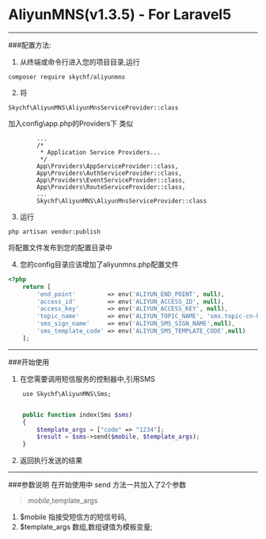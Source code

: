# AliyunMNS(v1.3.5) - For Laravel5
---
###配置方法:

1. 从终端或命令行进入您的项目目录,运行
```
composer require skychf/aliyunmns
```
2. 将
```
Skychf\AliyunMNS\AliyunMnsServiceProvider::class
```
加入config\app.php的Providers下
类似
```
        ...
        /*
         * Application Service Providers...
         */
        App\Providers\AppServiceProvider::class,
        App\Providers\AuthServiceProvider::class,
        App\Providers\EventServiceProvider::class,
        App\Providers\RouteServiceProvider::class,
        ...
        Skychf\AliyunMNS\AliyunMnsServiceProvider::class

```
3. 运行
```
php artisan vendor:publish
```
将配置文件发布到您的配置目录中

4. 您的config目录应该增加了aliyunmns.php配置文件
```php
<?php
    return [
        'end_point'         => env('ALIYUN_END_POINT', null),
        'access_id'         => env('ALIYUN_ACCESS_ID', null),
        'access_key'        => env('ALIYUN_ACCESS_KEY', null),
        'topic_name'        => env('ALIYUN_TOPIC_NAME', 'sms.topic-cn-hangzhou'),
        'sms_sign_name'     => env('ALIYUN_SMS_SIGN_NAME',null),
        'sms_template_code' => env('ALIYUN_SMS_TEMPLATE_CODE',null)
    ];
```

---
###开始使用
1. 在您需要调用短信服务的控制器中,引用SMS
```
    use Skychf\AliyunMNS\Sms;
```

```php

    public function index(Sms $sms)
    {
        $template_args = ["code" => "1234"];
        $result = $sms->send($mobile, $template_args);
    }

```
2. 返回执行发送的结果
---

###参数说明
在开始使用中 send 方法一共加入了2个参数
>$mobile,$template_args

1. $mobile 指接受短信方的短信号码,
2. $template_args 数组,数组键值为模板变量;